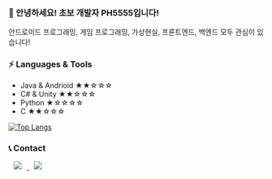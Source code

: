 ### 👋 안녕하세요! 초보 개발자 PH5555입니다! 

안드로이드 프로그래밍, 게임 프로그래밍, 가상현실, 프론트엔드, 백엔드 모두 관심이 있습니다!

### ⚡ Languages & Tools
- Java & Andrioid ★★☆☆☆
- C# & Unity ★★☆☆☆ 
- Python ★☆☆☆☆
- C ★★☆☆☆

[![Top Langs](https://github-readme-stats.vercel.app/api/top-langs/?username=PH5555&layout=compact)](https://github.com/anuraghazra/github-readme-stats)

### :telephone_receiver: Contact

<a href="https://www.instagram.com/caldron_0306">
    <img 
        src="http://img.shields.io/badge/-Instagram-black?style=flat&logo=Instagram&link=https://www.instagram.com/caldron_0306/"
        style="height : auto; margin-left : 10px; margin-right : 10px;"/>
</a>

<a href="https://www.facebook.com/profile.php?id=100016615594739">
    <img 
        src="http://img.shields.io/badge/-Facebook-black?style=flat&logo=Facebook&link=https://www.facebook.com/profile.php?id=100016615594739"
        style="height : auto; margin-left : 10px; margin-right : 10px;"/>
</a>
